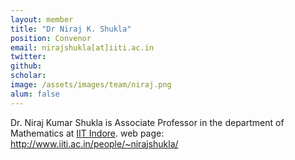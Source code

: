 ```yaml
---
layout: member
title: "Dr Niraj K. Shukla"
position: Convenor
email: nirajshukla[at]iiti.ac.in
twitter: 
github: 
scholar: 
image: /assets/images/team/niraj.png
alum: false
---
```


Dr. Niraj Kumar Shukla is Associate Professor in the department of Mathematics at [IIT Indore][1].
web page: http://www.iiti.ac.in/people/~nirajshukla/

[1]: http://cse.iiti.ac.in

